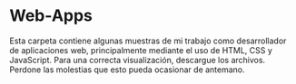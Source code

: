 # Web-Apps
Esta carpeta contiene algunas muestras de mi trabajo como desarrollador de aplicaciones web, principalmente mediante el uso de HTML, CSS y JavaScript. Para una correcta visualización, descargue los archivos. Perdone las molestias que esto pueda ocasionar de antemano.
